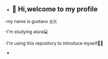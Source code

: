 - ## 👋 Hi,welcome to my profile
-my name is gustavo 🇧🇷

-I'm studying alura💻

-I'm using this repository to introduce myself📒🧠

-
